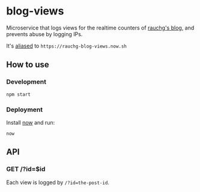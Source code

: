 # blog-views

Microservice that logs views for the realtime counters
of [rauchg's blog](https://github.com/rauchg/blog), and prevents
abuse by logging IPs.

It's [aliased](https://zeit.co/blog/now-alias) to `https://rauchg-blog-views.now.sh`

## How to use

### Development

```
npm start
```

### Deployment


Install [now](https://zeit.co/download) and run:

```
now 
```

## API

### GET /?id=$id

Each view is logged by `/?id=the-post-id`.

